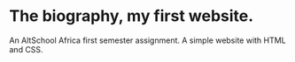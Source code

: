 # The biography, my first website.
An AltSchool Africa first semester assignment. A simple website with HTML and CSS.
